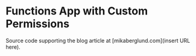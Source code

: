 Functions App with Custom Permissions
=====================================

Source code supporting the blog article at [mikaberglund.com](insert URL here).
